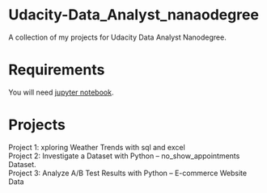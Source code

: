 # Udacity-Data_Analyst_nanaodegree

A collection of my projects for Udacity Data Analyst Nanodegree.

# Requirements
You will need [jupyter notebook](https://jupyter.org/install).


# Projects

Project 1: xploring Weather Trends with sql and excel\
Project 2: Investigate a Dataset with Python – no_show_appointments Dataset. <br />
Project 3: Analyze A/B Test Results with Python – E-commerce Website Data
